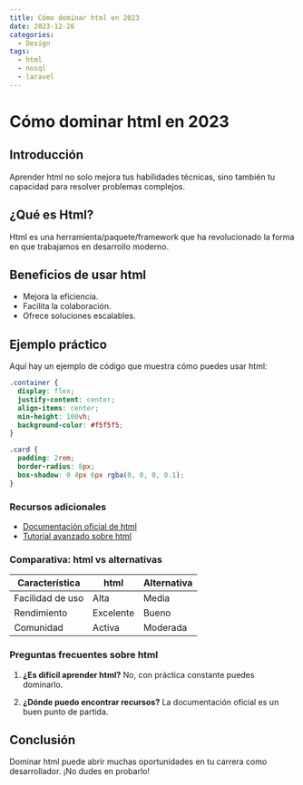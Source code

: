 ```yaml
---
title: Cómo dominar html en 2023
date: 2023-12-26
categories: 
  - Design
tags:
  - html
  - nosql
  - laravel
---
```


# Cómo dominar html en 2023

## Introducción

Aprender html no solo mejora tus habilidades técnicas, sino también tu capacidad para resolver problemas complejos.

## ¿Qué es Html?

Html es una herramienta/paquete/framework que ha revolucionado la forma en que trabajamos en desarrollo moderno.

## Beneficios de usar html

- Mejora la eficiencia.
- Facilita la colaboración.
- Ofrece soluciones escalables.

## Ejemplo práctico

Aquí hay un ejemplo de código que muestra cómo puedes usar html:

```css
.container {
  display: flex;
  justify-content: center;
  align-items: center;
  min-height: 100vh;
  background-color: #f5f5f5;
}

.card {
  padding: 2rem;
  border-radius: 8px;
  box-shadow: 0 4px 6px rgba(0, 0, 0, 0.1);
}
```

### Recursos adicionales

- [Documentación oficial de html](https://example.com)
- [Tutorial avanzado sobre html](https://example.com/tutorial)

### Comparativa: html vs alternativas

| Característica | html | Alternativa |
|---------------|-------------|------------|
| Facilidad de uso | Alta | Media |
| Rendimiento | Excelente | Bueno |
| Comunidad | Activa | Moderada |

### Preguntas frecuentes sobre html

1. **¿Es difícil aprender html?**
   No, con práctica constante puedes dominarlo.

2. **¿Dónde puedo encontrar recursos?**
   La documentación oficial es un buen punto de partida.

## Conclusión

Dominar html puede abrir muchas oportunidades en tu carrera como desarrollador. ¡No dudes en probarlo!